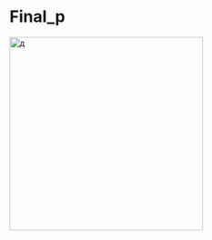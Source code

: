 # Final_p


<img width="340" alt="д" src="https://user-images.githubusercontent.com/73099449/117708738-d7698080-b1d8-11eb-9ad4-68780d97b320.PNG">
